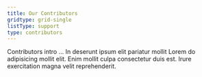 ```yaml
---
title: Our Contributors
gridtype: grid-single
listType: support
type: contributors
---
```


Contributors intro ... In deserunt ipsum elit pariatur mollit Lorem do adipisicing mollit elit. Enim mollit culpa consectetur duis est. Irure exercitation magna velit reprehenderit.

